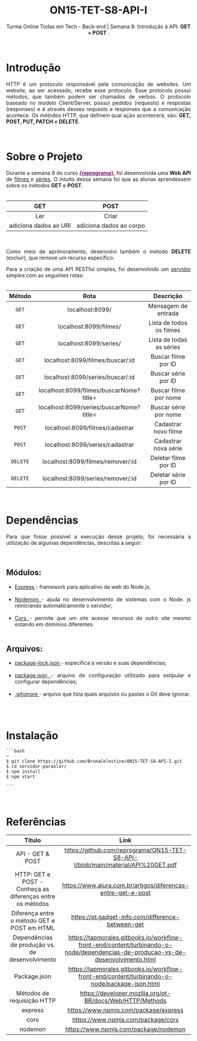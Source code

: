 # <div align = center> ON15-TET-S8-API-I </div>

<div align = "center">
<p>Turma Online Todas em Tech - Back-end | Semana 8: Introdução à API: <b>  GET + POST </b>.
</div>

<br>

# Introdução

<div align = "justify">
<p>HTTP é um protocolo responsável pela comunicação de websites. Um website, ao ser acessado, recebe esse protocolo. Esse protocolo possui métodos, que também podem ser chamados de verbos. O protocolo baseado no modelo Client/Server, possui pedidos (requests) e respostas (responses) e é através desses requests e responses que a comunicação acontece. Os métodos HTTP, que definem qual ação acontecerá, são: <b>GET, POST, PUT, PATCH</b> e <b> DELETE</b>.</p>
</div>

<br>

# Sobre o Projeto

<div align = "justify">
Durante a semana 8 do curso <a href="https://reprograma.com.br/" target="_blank"> <b style='color:purple'>{reprograma}</b></a>, foi desenvolvida uma <b> Web API</b> de <a href = "https://github.com/BrunaCelestino/ON15-TET-S8-API-I/blob/BrunaCelestino/servidor-paraolar/data/filmes.json" target="_blank"> filmes </a> e <a href = "https://github.com/BrunaCelestino/ON15-TET-S8-API-I/blob/BrunaCelestino/servidor-paraolar/data/series.json" target="_blank">séries</a>. O intuito dessa semana foi que as alunas aprendessem sobre os métodos <b>GET</b> e <b>POST</b>.
</div>
<br>
<div align = "center">

|          GET          |          POST           |
| :-------------------: | :---------------------: |
|          Ler          |          Criar          |
| adiciona dados ao URI | adiciona dados ao corpo |

</div>
<br>
<div align = "justify">
<p> Como meio de aprimoramento, desenvolvi também o método <b>DELETE</b> (excluir), que remove um recurso específico.
</div>

<div align = "justify">
Para a criação de uma API RESTful simples, foi desenvolvido um <a href = "https://github.com/BrunaCelestino/ON15-TET-S8-API-I/blob/BrunaCelestino/servidor-paraolar/server.js" target="_blank"> servidor </a> simples com as seguintes rotas:
</div>
<br>

<div align = "center">

|  Método  |                  Rota                   |        Descrição         |
| :------: | :-------------------------------------: | :----------------------: |
|  `GET`   |             localhost:8099/             |   Mensagem de entrada    |
|  `GET`   |         localhost:8099/filmes/          | Lista de todos os filmes |
|  `GET`   |         localhost:8099/series/          | Lista de todas as séries |
|  `GET`   |    localhost:8099/filmes/buscar/:id     |   Buscar filme por ID    |
|  `GET`   |    localhost:8099/series/buscar/:id     |   Buscar série por ID    |
|  `GET`   | localhost:8099/filmes/buscarNome?title= |  Buscar filme por nome   |
|  `GET`   | localhost:8099/series/buscarNome?title= |  Buscar série por nome   |
|  `POST`  |     localhost:8099/filmes/cadastrar     |   Cadastrar novo filme   |
|  `POST`  |     localhost:8099/series/cadastrar     |   Cadastrar nova série   |
| `DELETE` |    localhost:8099/filmes/remover/:id    |   Deletar filme por ID   |
| `DELETE` |    localhost:8099/series/remover/:id    |   Deletar série por ID   |

</div>

<br>
<div align = "justify">

# Dependências

<div align = "justify">
<p>Para que fosse possível a execução desse projeto, foi necessária a utilização de algumas dependências, descritas a seguir:</p>
</div>
<br>
<h2>Módulos:</h2>
<div align = "justify">
<ul>
<li>
<a href = "https://www.npmjs.com/package/express" target="_blank">Express </a> - framework para aplicativo da web do Node.js;
</li>
<br>
<li>
<a href = "https://www.npmjs.com/package/nodemon" target="_blank">Nodemon </a> - ajuda no desenvolvimento de sistemas com o Node. js reiniciando automaticamente o servidor;
</li>
<br>
<li>
<a href = "https://www.npmjs.com/package/cors" target="_blank">Cors </a> - permite que um site acesse recursos de outro site mesmo estando em domínios diferentes.
</li>
<br>
</ul>
</div>

<h2>Arquivos:</h2>

<div align = "justify">
<ul>
<li>
<a href = "https://github.com/BrunaCelestino/ON15-TET-S8-API-I/blob/BrunaCelestino/servidor-paraolar/package-lock.json" target="_blank">package-lock.json </a> - especifica a versão e suas dependências;
</li>
<br>
<li>
<a href = "https://github.com/BrunaCelestino/ON15-TET-S8-API-I/blob/BrunaCelestino/servidor-paraolar/package.json" target="_blank">package.json </a> - arquivo de configuração utilizado para estipular e configurar dependências;
</li>
<br>
<li>
<a href = "https://github.com/BrunaCelestino/ON15-TET-S8-API-I/blob/BrunaCelestino/servidor-paraolar/.gitignore" target="_blank">.gitignore </a> - arquivo que lista quais arquivos ou pastas o Git deve ignorar.
</li>
<br>
</ul>
</div>
</div>

<br>


# Instalação

    ```bash
    ~
    $ git clone https://github.com/BrunaCelestino/ON15-TET-S8-API-I.git
    $ cd servidor-paraolar/
    $ npm install
    $ npm start
    
    ```

<br>



# Referências

<div align = "center">

|                          Título                           |                                                              Link                                                               |
| :-------------------------------------------------------: | :-----------------------------------------------------------------------------------------------------------------------------: |
|                     API - GET & POST                      |https://github.com/reprograma/ON15-TET-S8-API-I/blob/main/material/API%20GET.pdf                         |
| HTTP: GET e POST - Conheça as diferenças entre os métodos |https://www.alura.com.br/artigos/diferencas-entre-get-e-post                                   |
|        Diferença entre o método GET e POST em HTML        |https://pt.gadget-info.com/difference-between-get                                        |
|      Dependências de produção vs. de desenvolvimento      | https://tapmorales.gitbooks.io/workflow-front-end/content/turbinando-o-node/dependencias-de-producao-vs-de-desenvolvimento.html |
|                       Package.json                        |https://tapmorales.gitbooks.io/workflow-front-end/content/turbinando-o-node/package-json.html                  |
|                Métodos de requisição HTTP                 |https://developer.mozilla.org/pt-BR/docs/Web/HTTP/Methods                                    |
|                          express                          |https://www.npmjs.com/package/express                                              |
|                           cors                            |https://www.npmjs.com/package/cors                                                |
|                          nodemon                          |https://www.npmjs.com/package/nodemon           |

</div>
















